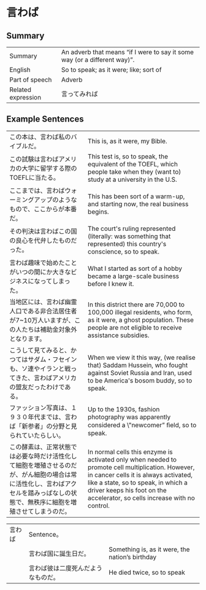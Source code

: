 # 言わば

## Summary

<table><tr>   <td>Summary</td>   <td>An adverb that means “if I were to say it some way (or a different way)”.</td></tr><tr>   <td>English</td>   <td>So to speak; as it were; like; sort of</td></tr><tr>   <td>Part of speech</td>   <td>Adverb</td></tr><tr>   <td>Related expression</td>   <td>言ってみれば</td></tr></table>

## Example Sentences

<table><tr>   <td>この本は、言わば私のバイブルだ。</td>   <td>This is, as it were, my Bible.</td></tr><tr>   <td>この試験は言わばアメリカの大学に留学する際のTOEFLに当たる。</td>   <td>This test is, so to speak, the equivalent of the TOEFL, which people take when they (want to) study at a university in the U.S.</td></tr><tr>   <td>ここまでは、言わばウォーミングアップのようなもので、ここからが本番だ。</td>   <td>This has been sort of a warm-up, and starting now, the real business begins.</td></tr><tr>   <td>その判決は言わばこの国の良心を代弁したものだった。</td>   <td>The court's ruling represented (literally: was something that represented) this country's conscience, so to speak.</td></tr><tr>   <td>言わば趣味で始めたことがいつの間にか大きなビジネスになってしまった。</td>   <td>What I started as sort of a hobby became a large-scale business before I knew it.</td></tr><tr>   <td>当地区には、言わば幽霊人口である非合法居住者が7~10万人いますが、この人たちは補助金対象外となります。</td>   <td>In this district there are 70,000 to 100,000 illegal residents, who form, as it were, a ghost population. These people are not eligible to receive assistance subsidies.</td></tr><tr>   <td>こうして見てみると、かつてはサダム・フセインも、ソ連やイランと戦ってきた、言わばアメリカの盟友だったわけである。</td>   <td>When we view it this way, (we realise that) Saddam Hussein, who fought against Soviet Russia and Iran, used to be America's bosom buddy, so to speak.</td></tr><tr>   <td>ファッション写真は、１９３０年代までは、言わば「新参者」の分野と見られていたらしい。</td>   <td>Up to the 1930s, fashion photography was apparently considered a \"newcomer” ﬁeld, so to speak.</td></tr><tr>   <td>この酵素は、正常状態では必要な時だけ活性化して細胞を増殖させるのだが、がん細胞の場合は常に活性化し、言わばアクセルを踏みっぱなしの状態で、無秩序に細胞を増殖させてしまうのだ。</td>   <td>In normal cells this enzyme is activated only when needed to promote cell multiplication. However, in cancer cells it is always activated, like a state, so to speak, in which a driver keeps his foot on the accelerator, so cells increase with no control.</td></tr></table>

<table class="table"><tbody><tr class="tr head"><td class="td"><span class="concept">言わば</span></td><td class="td"><span class="concept"></span><span>Sentence。</span></td><td class="td"></td></tr><tr class="tr"><td class="td"></td><td class="td"><span class="concept">言わば</span><span>国に誕生日だ。</span></td><td class="td"><span>Something is, as it were, the nation’s birthday</span></td></tr><tr class="tr"><td class="td"></td><td class="td"><span class="concept">言わば</span><span>彼は二度死んだようなものだ。</span></td><td class="td"><span>He died twice, so to speak</span></td></tr></tbody></table>

